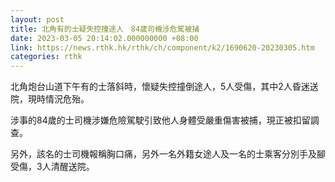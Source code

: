 ```yaml
---
layout: post
title: 北角有的士疑失控撞途人　84歲司機涉危駕被捕
date: 2023-03-05 20:14:02.000000000 +08:00
link: https://news.rthk.hk/rthk/ch/component/k2/1690620-20230305.htm
categories: rthk
---
```


北角炮台山道下午有的士落斜時，懷疑失控撞倒途人，5人受傷，其中2人昏迷送院，現時情況危殆。

涉事的84歲的士司機涉嫌危險駕駛引致他人身體受嚴重傷害被捕，現正被扣留調查。

另外，該名的士司機報稱胸口痛，另外一名外籍女途人及一名的士乘客分別手及腳受傷，3人清醒送院。
